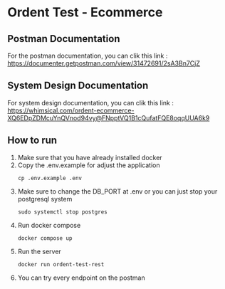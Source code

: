 # Ordent Test - Ecommerce
## Postman Documentation

For the postman documentation, you can clik this link : https://documenter.getpostman.com/view/31472691/2sA3Bn7CjZ

## System Design Documentation

For system design documentation, you can clik this link : 
https://whimsical.com/ordent-ecommerce-XQ6EDpZDMcuYnQVnod94vy@FNpptVQ1B1cQufatFQE8oqqUUA6k9

## How to run
1. Make sure that you have already installed docker
2. Copy the .env.example for adjust the application
    ```terminal
    cp .env.example .env

    ```
3. Make sure to change the DB_PORT at .env or you can just stop your postgresql system
    ```terminal
    sudo systemctl stop postgres

    ```
4. Run docker compose
    ```terminal
    docker compose up

    ```
5. Run the server
    ```terminal
    docker run ordent-test-rest

    ```
6. You can try every endpoint on the postman

